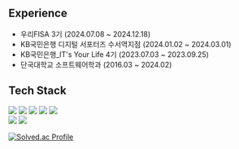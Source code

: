 
## Experience
- 우리FISA 3기 (2024.07.08 ~ 2024.12.18)
- KB국민은행 디지털 서포터즈 수서역지점 (2024.01.02 ~ 2024.03.01)
- KB국민은행_IT's Your Life 4기 (2023.07.03 ~ 2023.09.25)
- 단국대학교 소프트웨어학과 (2016.03 ~ 2024.02)

## Tech Stack
<p>
  <img src="https://img.shields.io/badge/Python-3776AB?style=for-the-badge&logo=python&logoColor=white"/>
  <img src="https://img.shields.io/badge/Java-ED8B00?style=for-the-badge&logo=java&logoColor=white"/>
  <img src="https://img.shields.io/badge/SpringBoot-6DB33F?style=for-the-badge&logo=spring-boot&logoColor=white"/>
  <img src="https://img.shields.io/badge/spring data jpa-6DB33F?style=for-the-badge&logo=SpringBoot&logoColor=white">
  <img src="https://img.shields.io/badge/Oracle-F80000?style=for-the-badge&logo=oracle&logoColor=white"/> <br>
  <img src="https://img.shields.io/badge/SWAGGER-85EA2D?style=for-the-badge&logo=swagger&logoColor=white"/>
  <img src="https://img.shields.io/badge/JIRA-0052CC?style=for-the-badge&logo=jira-software&logoColor=white"/>
</p>


[![Solved.ac Profile](http://mazassumnida.wtf/api/v2/generate_badge?boj=1stevering)](https://solved.ac/1stevering/)
